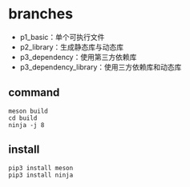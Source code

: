 # branches
- p1_basic：单个可执行文件
- p2_library：生成静态库与动态库
- p3_dependency：使用第三方依赖库
- p3_dependency_library：使用三方依赖库和动态库

## command
```
meson build
cd build
ninja -j 8
```
## install
```
pip3 install meson
pip3 install ninja
```
